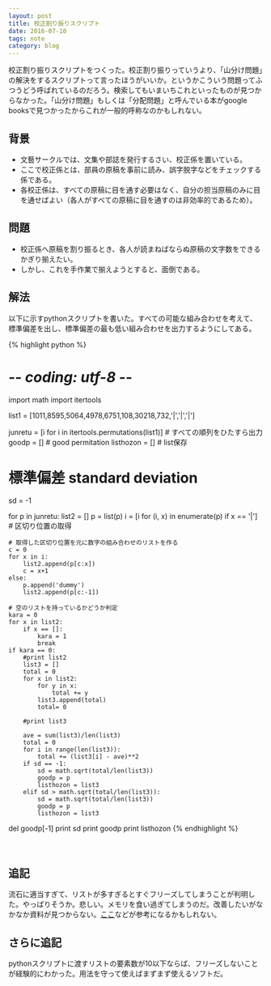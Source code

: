 ```yaml
---
layout: post
title: 校正割り振りスクリプト
date: 2016-07-10
tags: note
category: blog
---
```



校正割り振りスクリプトをつくった。校正割り振りっていうより、「山分け問題」の解決をするスクリプトって言ったほうがいいか。というかこういう問題ってふつうどう呼ばれているのだろう。検索してもいまいちこれといったものが見つからなかった。「山分け問題」もしくは「分配問題」と呼んでいる本がgoogle booksで見つかったからこれが一般的呼称なのかもしれない。


背景
----------------
* 文藝サークルでは、文集や部誌を発行するさい、校正係を置いている。
* ここで校正係とは、部員の原稿を事前に読み、誤字脱字などをチェックする係である。
* 各校正係は、すべての原稿に目を通す必要はなく、自分の担当原稿のみに目を通せばよい（各人がすべての原稿に目を通すのは非効率的であるため）。


問題
-------------------
* 校正係へ原稿を割り振るとき、各人が読まねばならぬ原稿の文字数をできるかぎり揃えたい。
* しかし、これを手作業で揃えようとすると、面倒である。





解法
----------------------------
以下に示すpythonスクリプトを書いた。すべての可能な組み合わせを考えて、標準偏差を出し、標準偏差の最も低い組み合わせを出力するようにしてある。


{% highlight python %}
# -*- coding: utf-8 -*-
import math
import itertools


list1 = [1011,8595,5064,4978,6751,108,30218,732,'|','|','|']

junretu = [i for i in itertools.permutations(list1)] # すべての順列をひたすら出力
goodp = [] # good permitation
listhozon = [] # list保存

# 標準偏差 standard deviation
sd = -1

for p in junretu:
	list2 = []
	p = list(p)
	i = [i for (i, x) in enumerate(p) if x == '|'] # 区切り位置の取得

	# 取得した区切り位置を元に数字の組み合わせのリストを作る
	c = 0
	for x in i:
		list2.append(p[c:x])
		c = x+1
	else:
		p.append('dummy')
		list2.append(p[c:-1])

	# 空のリストを持っているかどうか判定
	kara = 0
	for x in list2:
		if x == []:
			kara = 1
			break
	if kara == 0:
		#print list2
		list3 = []
		total = 0
		for x in list2:
			for y in x:
				total += y
			list3.append(total)
			total= 0

		#print list3

		ave = sum(list3)/len(list3)
		total = 0
		for i in range(len(list3)):
			total += (list3[i] - ave)**2
		if sd == -1:
			sd = math.sqrt(total/len(list3))
			goodp = p
			listhozon = list3
		elif sd > math.sqrt(total/len(list3)):
			sd = math.sqrt(total/len(list3))
			goodp = p
			listhozon = list3
del goodp[-1]
print sd
print goodp
print listhozon
{% endhighlight %}

　

追記
--------
流石に適当すぎて、リストが多すぎるとすぐフリーズしてしまうことが判明した。やっぱりそうか。悲しい。メモリを食い過ぎてしまうのだ。改善したいがなかなか資料が見つからない。[ここ](http://pythonlife.seesaa.net/article/243207369.html)などが参考になるかもしれない。


さらに追記
-----------
pythonスクリプトに渡すリストの要素数が10以下ならば、フリーズしないことが経験的にわかった。用法を守って使えばまずまず使えるソフトだ。

